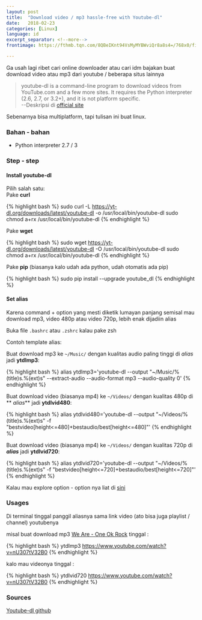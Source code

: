 ```yaml
---
layout: post
title:  "Download video / mp3 hassle-free with Youtube-dl"
date:   2018-02-23
categories: [Linux]
language: id
excerpt_separator: <!--more-->
frontimage: https://fthmb.tqn.com/8QBeIKnt94VsMyMYBWviQr8a8s4=/768x0/filters:no_upscale()/YouTube_logo_2015.svg-57ebbd433df78c690fc6ffa0.png

---
```

Ga usah lagi ribet cari online downloader atau cari idm bajakan buat download video atau mp3 dari youtube / beberapa situs lainnya
<!--more-->

> youtube-dl is a command-line program to download videos from YouTube.com and a few more sites. It requires the Python interpreter (2.6, 2.7, or 3.2+), and it is not platform specific.   
> --Deskripsi di [official site](http://rg3.github.io/youtube-dl/)

Sebenarnya bisa multiplatform, tapi tulisan ini buat linux.

### Bahan - bahan

* Python interpreter 2.7 / 3

### Step - step

#### Install youtube-dl
Pilih salah satu:   
Pake **curl**

{% highlight bash %}
sudo curl -L https://yt-dl.org/downloads/latest/youtube-dl -o /usr/local/bin/youtube-dl
sudo chmod a+rx /usr/local/bin/youtube-dl
{% endhighlight %}

Pake **wget**

{% highlight bash %}
sudo wget https://yt-dl.org/downloads/latest/youtube-dl -O /usr/local/bin/youtube-dl
sudo chmod a+rx /usr/local/bin/youtube-dl
{% endhighlight %}

Pake **pip** (biasanya kalo udah ada python, udah otomatis ada pip)

{% highlight bash %}
sudo pip install --upgrade youtube_dl
{% endhighlight %}


#### Set alias

Karena command + option yang mesti diketik lumayan panjang semisal mau download mp3, video 480p atau video 720p, lebih enak dijadiin alias

Buka file `.bashrc` atau `.zshrc` kalau pake zsh

Contoh template alias:

Buat download mp3 ke `~/Music/` dengan kualitas audio paling tinggi di _alias_ jadi **ytdlmp3**:

{% highlight bash %}
alias ytdlmp3='youtube-dl --output "~/Music/%(title)s.%(ext)s" --extract-audio --audio-format mp3 --audio-quality 0'
{% endhighlight %}

Buat download video (biasanya mp4) ke `~/Videos/` dengan kualitas 480p di **
_alias_** jadi **ytdlvid480**:

{% highlight bash %}
alias ytdlvid480='youtube-dl --output "~/Videos/%(title)s.%(ext)s" -f "bestvideo[height<=480]+bestaudio/best[height<=480]"'
{% endhighlight %}

Buat download video (biasanya mp4) ke `~/Videos/` dengan kualitas 720p di **_alias_** jadi **ytdlvid720**:

{% highlight bash %}
alias ytdlvid720='youtube-dl --output "~/Videos/%(title)s.%(ext)s" -f "bestvideo[height<=720]+bestaudio/best[height<=720]"'
{% endhighlight %}

Kalau mau explore option - option nya liat di [sini](https://github.com/rg3/youtube-dl#options)

### Usages

Di terminal tinggal panggil aliasnya sama link video (ato bisa juga playlist / channel) youtubenya

misal buat download mp3 [We Are - One Ok Rock](https://www.youtube.com/watch?v=nU307tV32B0) tinggal : 

{% highlight bash %}
ytdlmp3 https://www.youtube.com/watch?v=nU307tV32B0
{% endhighlight %}

kalo mau videonya tinggal : 

{% highlight bash %}
ytdlvid720 https://www.youtube.com/watch?v=nU307tV32B0
{% endhighlight %}


### Sources

[Youtube-dl github](https://github.com/rg3/youtube-dl)
